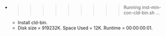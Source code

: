 * >>>>>>>>> Running inst-min-con-cld-bin.sh ...
  * Install cld-bin.
  * Disk size = 919232K. Space Used = 12K. Runtime = 00:00:00:01.
